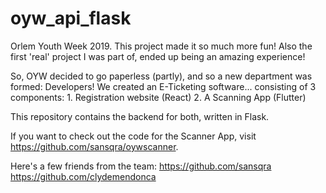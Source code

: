 # oyw_api_flask
Orlem Youth Week 2019. This project made it so much more fun! Also the first 'real' project I was part of, ended up being an amazing experience!

So, OYW decided to go paperless (partly), and so a new department was formed: Developers!
We created an E-Ticketing software... consisting of 3 components:
    1. Registration website (React)
    2. A Scanning App (Flutter)
  
This repository contains the backend for both, written in Flask.


If you want to check out the code for the Scanner App, visit https://github.com/sansqra/oywscanner.

Here's a few friends from the team:
https://github.com/sansqra
https://github.com/clydemendonca
